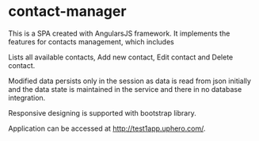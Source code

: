 # contact-manager

This is a SPA created with AngularsJS framework. It implements the features for contacts management, which includes

Lists all available contacts, Add new contact, Edit contact and Delete contact.

Modified data persists only in the session as data is read from json initially and the data state is maintained in the service
and there in no database integration.

Responsive designing is supported with bootstrap library.

Application can be accessed at http://test1app.uphero.com/.
